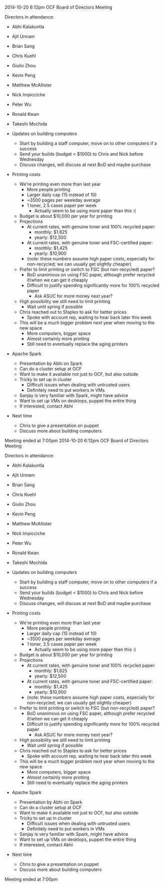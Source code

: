 2014-10-20 6:12pm
OCF Board of Directors Meeting

Directors in attendance:
- Abhi Kalakuntla <abhik>
- Ajit Unnam <aunnam>
- Brian Sang <baisang>
- Chris Kuehl <ckuehl>
- Giulio Zhou <gzhou>
- Kevin Peng <kpengboy>
- Matthew McAllister <mattmcal>
- Nick Impicciche <nickimp>
- Peter Wu <peterwu>
- Ronald Kwan <rkwan>
- Takeshi Mochida <tmochida>

- Updates on building computers
  - Start by building a staff computer, move on to other computers if a success
  - Send your builds (budget < $1000) to Chris and Nick before Wednesday
  - Discuss changes, will discuss at next BoD and maybe purchase

- Printing costs
  - We're printing even more than last year
    - More people printing
    - Larger daily cap (15 instead of 10)
    - ~3500 pages per weekday average
    - 1 toner, 2.5 cases paper per week
      - Actually seem to be using more paper than this :(
  - Budget is about $10,000 per year for printing
  - Projections
    - At current rates, with genuine toner and 100% recycled paper:
      - monthly: $1,625
      - yearly: $12,500
    - At current rates, with genuine toner and FSC-certified paper:
      - monthly: $1,425
      - yearly: $10,900
    - (note: these numbers assume high paper costs, especially for
      non-recycled; we can usually get slightly cheaper)
  - Prefer to limit printing or switch to FSC (but non-recycled) paper?
    - BoD unanimous on using FSC paper, although prefer recycled if/when we can
      get it cheaply
    - Difficult to justify spending significantly more for 100% recycled paper
      - Ask ASUC for more money next year?
  - High possibility we still need to limit printing
    - Wait until spring if possible
  - Chris reached out to Staples to ask for better prices
    - Spoke with account rep, waiting to hear back later this week
  - This will be a _much_ bigger problem next year when moving to the new space
    - More computers, bigger space
    - Almost certainly more printing
    - Still need to eventually replace the aging printers

- Apache Spark
  - Presentation by Abhi on Spark
  - Can do a cluster setup at OCF
  - Want to make it available not just to OCF, but also outside
  - Tricky to set up in cluster
    - Difficult issues when dealing with untrusted users
    - Definitely need to put workers in VMs
  - Sanjay is very familiar with Spark, might have advice
  - Want to set up VMs on desktops, puppet the entire thing
  - If interested, contact Abhi

- Next time
  - Chris to give a presentation on puppet
  - Discuss more about building computers

Meeting ended at 7:00pm
2014-10-20 6:12pm
OCF Board of Directors Meeting

Directors in attendance:
- Abhi Kalakuntla <abhik>
- Ajit Unnam <aunnam>
- Brian Sang <baisang>
- Chris Kuehl <ckuehl>
- Giulio Zhou <gzhou>
- Kevin Peng <kpengboy>
- Matthew McAllister <mattmcal>
- Nick Impicciche <nickimp>
- Peter Wu <peterwu>
- Ronald Kwan <rkwan>
- Takeshi Mochida <tmochida>

- Updates on building computers
  - Start by building a staff computer, move on to other computers if a success
  - Send your builds (budget < $1000) to Chris and Nick before Wednesday
  - Discuss changes, will discuss at next BoD and maybe purchase

- Printing costs
  - We're printing even more than last year
    - More people printing
    - Larger daily cap (15 instead of 10)
    - ~3500 pages per weekday average
    - 1 toner, 2.5 cases paper per week
      - Actually seem to be using more paper than this :(
  - Budget is about $10,000 per year for printing
  - Projections
    - At current rates, with genuine toner and 100% recycled paper:
      - monthly: $1,625
      - yearly: $12,500
    - At current rates, with genuine toner and FSC-certified paper:
      - monthly: $1,425
      - yearly: $10,900
    - (note: these numbers assume high paper costs, especially for
      non-recycled; we can usually get slightly cheaper)
  - Prefer to limit printing or switch to FSC (but non-recycled) paper?
    - BoD unanimous on using FSC paper, although prefer recycled if/when we can
      get it cheaply
    - Difficult to justify spending significantly more for 100% recycled paper
      - Ask ASUC for more money next year?
  - High possibility we still need to limit printing
    - Wait until spring if possible
  - Chris reached out to Staples to ask for better prices
    - Spoke with account rep, waiting to hear back later this week
  - This will be a _much_ bigger problem next year when moving to the new space
    - More computers, bigger space
    - Almost certainly more printing
    - Still need to eventually replace the aging printers

- Apache Spark
  - Presentation by Abhi on Spark
  - Can do a cluster setup at OCF
  - Want to make it available not just to OCF, but also outside
  - Tricky to set up in cluster
    - Difficult issues when dealing with untrusted users
    - Definitely need to put workers in VMs
  - Sanjay is very familiar with Spark, might have advice
  - Want to set up VMs on desktops, puppet the entire thing
  - If interested, contact Abhi

- Next time
  - Chris to give a presentation on puppet
  - Discuss more about building computers

Meeting ended at 7:00pm
